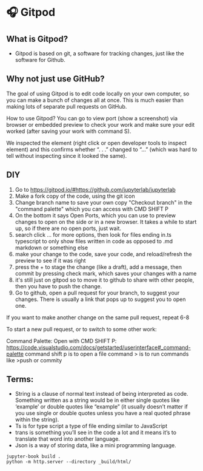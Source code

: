 # 🎧 Gitpod

## What is Gitpod?
* Gitpod is based on git, a software for tracking changes, just like the software for Github. 

## Why not just use GitHub?
The goal of using Gitpod is to edit code locally on your own computer, so you can make a bunch of changes all at once. This is much easier than making lots of separate pull requests on GitHub. 

How to use Gitpod?
You can go to view port (show a screenshot) via browser or embedded preview to check your work and make sure your edit worked (after saving your work with command S).

We inspected the element (right click or open developer tools to inspect element) and this confirms whether “. . .” changed to “...” (which was hard to tell without inspecting since it looked the same).

## DIY

1. Go to https://gitpod.io/#https://github.com/jupyterlab/jupyterlab
2. Make a fork copy of the code, using the git icon
3. Change branch name to save your own copy "Checkout branch" in the "command palette" which you can access with CMD SHIFT P
4. On the bottom it says Open Ports, which you can use to preview changes to open on the side or in a new browser. It takes a while to start up, so if there are no open ports, just wait.
5. search click ... for more options, then look for files ending in.ts typescript to only show files written in code as opposed to .md markdown or something else
6. make your change to the code, save your code, and reload/refresh the preview to see if it was right
7. press the + to stage the change (like a draft), add a message, then commit by pressing check mark, which saves your changes with a name
8. it's still just on gitpod so to move it to github to share with other people, then you have to push the change. 
9. Go to github, open a pull request for your branch, to suggest your changes. There is usually a link that pops up to suggest you to open one.

If you want to make another change on the same pull request, repeat 6-8


To start a new pull request, or to switch to some other work:

Command Palette: Open with CMD SHIFT P: https://code.visualstudio.com/docs/getstarted/userinterface#_command-palette
command shift p is to open a file
command > is to run commands like >push or commity


## Terms:
* String is a clause of normal text instead of being interpreted as code. Something written as a string would be in either single quotes like ‘example’ or double quotes like “example” (it usually doesn’t matter if you use single or double quotes unless you have a real quoted phrase within the string).
* Ts is for type script a type of file ending similar to JavaScript
* trans is something you’ll see in the code a lot and it means it’s to translate that word into another language.
* Json is a way of storing data, like a mini programming language.

```shell
jupyter-book build .
python -m http.server --directory _build/html/
```
